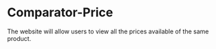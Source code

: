 # Comparator-Price
The website will allow users to view all the prices available of the same product. 
